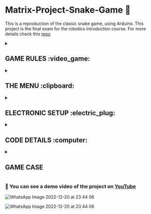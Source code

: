 # Matrix-Project-Snake-Game :snake:

This is a reproduction of the classic snake game, using Arduino.
This project is the final exam for the robotics introduction course. For more details check this [repo](https://github.com/alexion2001/IntroductionToRobotics)


<details>
<summary><h2>GAME RULES :video_game:</h2> </summary>
<br>
      
## Game info :speech_balloon:

The objective of the snake is to eat the food :pizza: to get the highest high score possible. The food offers different points depending on the difficulty chosen by the player. The game ends when the snake bites its tail (in any difficulty mode) or touches a bomb :boom: (in hard mode only).

[Matrix project requirements.pdf](https://github.com/alexion2001/Matrix-Project-Snake-Game/files/10268222/Matrix.project.requirements.pdf)


## Game difficulty levels

> <h4>:one: Easy mode</h4>
> The speed of the snake is constant and the food blink at a regular interval. The score increases by 1 point for each food eaten.
  
> <h4>:two: Medium mode</h4>
> The speed of the snake is higher than in easy mode. The score increases by 2 points for each food eaten.
      
> <h4>:three: Hard mode</h4>
> The speed of the snake is higher than in medium mode  and we have bombs :bomb:. The bombs blink faster than the food, and if the snake eat 
> them it dies. The score increases by 3 points for each food eaten.

      
###  In game mode, difficulty: easy
      
![WhatsApp Image 2022-12-18 at 15 43 14](https://user-images.githubusercontent.com/96074975/208301657-e4196fb9-ec1e-4674-8511-8f62b3a38651.jpg)

 
#  :ant: Bugs in game mode

- Sometimes, during the game, random points light up (don't blink), but don't affect the game. They don't represent food or bombs. If the snake collects them, they turn off and do not affect the score. Reason for this bug: unknown.

- There is a little lag between the joystick and the movement of the snake.  Reason for this bug: too much time passes between reading the input from the joystick and the command to move the snake (requires code improvement).
      
</details>


<details>
<summary><h2>THE MENU :clipboard:</h2> </summary>
<br>
      
You can move through the menu using the joystick up and down. To enter an option press the joystick.

> <h4>Main Menu :bookmark_tabs:</h4>

      - Start game
      - Highscore (top 5 scores)
      - Settings
      - Game info (how to play)
      - About (details about creator) 
  
> <h4>Settings submenus: 🔧 </h4>
      
 You can move through the setting menu using the joystick up and down and change the options by moving the joystick left and right. To enter an option press the joystick.
  
      - Level difficulty (Easy, Medium, Hard)
      - LCD contrast control
      - LCD brightness control
      - Matrix brightness control
      - Sounds ON or OFF
      - Reset highscore
      - Exit to main menu

      
</details>




<details>
<summary><h2>ELECTRONIC SETUP :electric_plug:</h2> </summary>
<br>
      
# Hardware components

* Arduino UNO
* 16x2 LCD
* 8x8 led matrix
* MAX7219 driver
* joystick
* 10UF electrolytic capacitor
* 104pF ceramic capacitor
* resistors

## Connecting the driver to Arduino

> Connection Table

| Max7219 Driver Pins | Arduino Pins |
|  :----:             |    :----:   |
| 4 (GND)             | GND       |
| 9 (GND)             | GND       |
| 18 (ISET)           | 5V, resistor  |
| 19 (V+)             | 5V      |
| 1 (DIN)             | 13     |
| 12 (LOAD/CS)        | 10       |
| 13 (CLK)            | 12      |

> Connection Electronic Schema

![driverToarduino](https://user-images.githubusercontent.com/96074975/208295625-f6f6c6ea-b6d9-4b5f-a627-e9f9b456835b.jpg)


## Connecting the driver to matrix

> Connection Table

to be verify

> Matrix Pins - Common Cathode

![matrix_rowCol](https://user-images.githubusercontent.com/96074975/208294894-3928c9a4-a4b3-4ace-8714-aa14d82cea7e.PNG)




## Connecting the LCD to Arduino

> Connection Table
    
      
<table>
<tr><td>

|Display Pin | Arduino Pin|
|  :----:             |    :----:   |
| VSS (1)             | GND       |
| VDD (2)             | 5V       |
| V0 (3)              | 11 |
| RS (4)              | 9      |
| RW (5)              | GND    |
| E (6)               | 8     |
| D0 (7)              |  not in use     |
| D1 (8)              |  not in use     |

</td><td>

|Display Pin | Arduino Pin |
|  :----:             |    :----:   |
| D2 (9)              |   not in use     |
| D3 (10)            |   not in use    |
| D4 (11)            |    7  |
| D5 (12)            |    6   |
| D6 (13)            |   5    |
| D7 (14)            |    4   |
| A (15)            |    3  |
| K (16)            | GND      |

</td></tr> </table>
      
      
      

> LCD Pins

![lsc_schema](https://user-images.githubusercontent.com/96074975/208295069-41e320fe-13fc-4fad-8a7b-00968cb27004.PNG)


## Connecting the joystick and buzzer to Arduino

> Connection Table
      
<h6> :bangbang: The buzzer is not working due to technical problems ! </h6>

<table>
<tr><th> Joystick </th><th> Buzzer </th></tr>
<tr><td>

|Joystick Pin|Arduino Pin  |
|--|--|
|VRx| A5|
|VRy| A4|
|SW| 2|
|GND| GND|
|VCC| 5V|
      

</td><td>

|Buzzer Pin|Arduino Pin | 
|--|--|
|5V|not in use|
|GND|GND + 100 Ohm resistor|

</td></tr> </table>
 
      
> Joystick Schema      
      
![image](https://user-images.githubusercontent.com/96074975/208296958-ff794ba5-0350-40bf-bc90-1bfbba4a354f.png)


## Setup pictures
      
The connections between the components are made through soldering, on a prototype board. The components were placed on the board with pin strips.
      
 ![setup](https://user-images.githubusercontent.com/96074975/208300730-135f8182-d648-4067-84a8-8c646473baee.jpg)

      
      
</details>

<details>
<summary><h2>CODE DETAILS :computer:</h2> </summary>
<br>
      
## Used libraries :books:
      
      - LiquidCrystal.h (for LCD control)
      - LedControl.h (for matrix control)
      - EEPROM.h (for memory)

## Memory addresses used for EEPROM :floppy_disk:



![WhatsApp Image 2022-12-17 at 20 41 41](https://user-images.githubusercontent.com/96074975/208257029-43b06598-6802-4778-8fac-8d28ef2cddfc.jpg)


## Matrix Animation :high_brightness:
      
> 1. Geeting Message Matrix Animation

![snake](https://user-images.githubusercontent.com/96074975/208298769-c5c10da5-62a4-4385-91e6-cd17472953f7.png)

      
> 2. Main Menu Matrix Animation
      
![image](https://user-images.githubusercontent.com/96074975/208298363-688ab317-6f7b-4267-ba4f-81242ada9b31.png)
      
> 3. Settings Menu Matrix Animation

![image](https://user-images.githubusercontent.com/96074975/208303451-4f75b9fb-8be3-4df0-a693-d3db6b45671f.png)

> 4. Starting Game Matrix Animation
      
![image](https://user-images.githubusercontent.com/96074975/208304523-6a1dc90b-ca04-4d47-87ee-242b7dc76d57.png)

      
> 5. Game Over Matrix Animation
      
![image](https://user-images.githubusercontent.com/96074975/208302842-89797a53-4a49-4b8f-aa38-76fdf0a3d3c7.png)
      

> 6. New Highscore Matrix Animation
      
![image](https://user-images.githubusercontent.com/96074975/208303957-ba847601-91e6-4bf7-bede-20289d911738.png)

      
## LCD Symbols :heavy_check_mark:
      
> 1. Up, Down and Both Arrows

They are used to mark the direction in which the LCD can be scorolled (just up, just down or both ways).
      
![image](https://user-images.githubusercontent.com/96074975/208675283-63de5fa8-6867-45c9-9b2b-0a641b3929e3.png)

      
> 2. Left, Right Arrows and +/- Signs

They are used to mark the fact that you can use the joystick to move left or right.   
      


</details>

<details>
<summary><h2>GAME CASE</h2> </summary>
<br>

The case was designed in Fusion 360 and 3D printed.

      
![image](https://user-images.githubusercontent.com/96074975/208770858-cd050400-4a0a-4216-b3c8-e5b1f870514a.png)

![image](https://user-images.githubusercontent.com/96074975/208771007-fa1cf13b-f3bd-49f9-9f68-0003b302eed6.png)

![WhatsApp Image 2022-12-20 at 23 44 07](https://user-images.githubusercontent.com/96074975/208772823-2a82d9f7-81c2-4074-8526-25fac09ee4d5.jpg)



</details>



### :movie_camera: You can see a demo video of the project on [YouTube](https://youtu.be/r9gvC8T1_gw)


![WhatsApp Image 2022-12-20 at 23 44 06](https://user-images.githubusercontent.com/96074975/208772911-d126f4ce-ae55-4cdd-9619-990c1bc37e05.jpg)


![WhatsApp Image 2022-12-20 at 23 44 06](https://user-images.githubusercontent.com/96074975/208773069-3a4fa533-b32d-4fba-9cee-a7f5dbb705c2.jpg)

